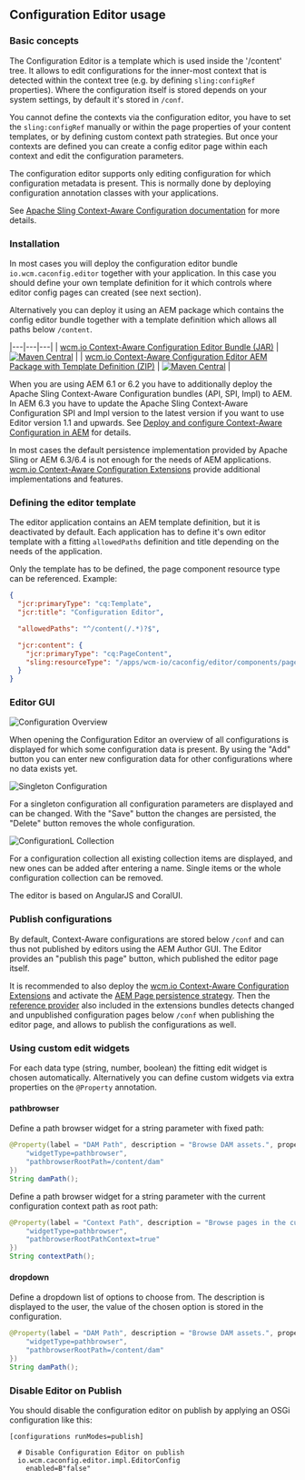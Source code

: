 ## Configuration Editor usage

### Basic concepts

The Configuration Editor is a template which is used inside the '/content' tree. It allows to edit configurations for the inner-most context that is detected within the context tree (e.g. by defining `sling:configRef` properties). Where the configuration itself is stored depends on your system settings, by default it's stored in `/conf`.

You cannot define the contexts via the configuration editor, you have to set the `sling:configRef` manually or within the page properties of your content templates, or by defining custom context path strategies. But once your contexts are defined you can create a config editor page within each context and edit the configuration parameters.

The configuration editor supports only editing configuration for which configuration metadata is present. This is normally done by deploying configuration annotation classes with your applications.

See [Apache Sling Context-Aware Configuration documentation][sling-caconfig] for more details.


### Installation

In most cases you will deploy the configuration editor bundle `io.wcm.caconfig.editor` together with your application. In this case you should define your own template definition for it which controls where editor config pages can created (see next section).

Alternatively you can deploy it using an AEM package which contains the config editor bundle together with a template definition which allows all paths below `/content`.

|---|---|---|
| [wcm.io Context-Aware Configuration Editor Bundle (JAR)](https://maven-badges.herokuapp.com/maven-central/io.wcm/io.wcm.caconfig.editor) | [![Maven Central](https://maven-badges.herokuapp.com/maven-central/io.wcm/io.wcm.caconfig.editor/badge.svg)](https://maven-badges.herokuapp.com/maven-central/io.wcm/io.wcm.caconfig.editor) |
| [wcm.io Context-Aware Configuration Editor AEM Package with Template Definition (ZIP)](https://search.maven.org/#search%7Cga%7C1%7Cg%3A%22io.wcm%22%20AND%20a%3A%22io.wcm.caconfig.editor.package%22) | [![Maven Central](https://maven-badges.herokuapp.com/maven-central/io.wcm/io.wcm.caconfig.editor.package/badge.svg)](https://search.maven.org/#search%7Cga%7C1%7Cg%3A%22io.wcm%22%20AND%20a%3A%22io.wcm.caconfig.editor.package%22) |


When you are using AEM 6.1 or 6.2 you have to additionally deploy the Apache Sling Context-Aware Configuration bundles (API, SPI, Impl) to AEM. In AEM 6.3 you have to update the Apache Sling Context-Aware Configuration SPI and Impl version to the latest version if you want to use Editor version 1.1 and upwards. See [Deploy and configure Context-Aware Configuration in AEM][deploy-configure-caconfig-in-aem] for details.

In most cases the default persistence implementation provided by Apache Sling or AEM 6.3/6.4 is not enough for the needs of AEM applications. [wcm.io Context-Aware Configuration Extensions][wcmio-caconfig-extensions] provide additional implementations and features.


### Defining the editor template

The editor application contains an AEM template definition, but it is deactivated by default. Each application
has to define it's own editor template with a fitting `allowedPaths` definition and title depending
on the needs of the application.

Only the template has to be defined, the page component resource type can be referenced. Example:

```json
{
  "jcr:primaryType": "cq:Template",
  "jcr:title": "Configuration Editor",

  "allowedPaths": "^/content(/.*)?$",

  "jcr:content": {
    "jcr:primaryType": "cq:PageContent",
    "sling:resourceType": "/apps/wcm-io/caconfig/editor/components/page/editor"
  }
}
```


### Editor GUI

![Configuration Overview](images/configuration-overview.png)

When opening the Configuration Editor an overview of all configurations is displayed for which some configuration data is present. By using the "Add" button you can enter new configuration data for other configurations where no data exists yet.

![Singleton Configuration](images/configuration-editor-singleton.png)

For a singleton configuration all configuration parameters are displayed and can be changed. With the "Save" button the changes are persisted, the "Delete" button removes the whole configuration.

![ConfigurationL Collection](images/configuration-editor-list.png)

For a configuration collection all existing collection items are displayed, and new ones can be added after entering a name. Single items or the whole configuration collection can be removed.


The editor is based on AngularJS and CoralUI.


### Publish configurations

By default, Context-Aware configurations are stored below `/conf` and can thus not published by editors using the AEM Author GUI. The Editor provides an "publish this page" button, which published the editor page itself.

It is recommended to also deploy the [wcm.io Context-Aware Configuration Extensions][wcmio-caconfig-extensions] and activate the [AEM Page persistence strategy][wcmio-caconfig-extensions-persistence-strategies]. Then the [reference provider][wcmio-caconfig-extensions-reference-provider] also included in the extensions bundles detects changed and unpublished configuration pages below `/conf` when publishing the editor page, and allows to publish the configurations as well.


### Using custom edit widgets

For each data type (string, number, boolean) the fitting edit widget is chosen automatically. Alternatively you can define custom widgets via extra properties on the `@Property` annotation. 


#### pathbrowser

Define a path browser widget for a string parameter with fixed path:

```java
@Property(label = "DAM Path", description = "Browse DAM assets.", property = {
    "widgetType=pathbrowser",
    "pathbrowserRootPath=/content/dam"
})
String damPath();
```

Define a path browser widget for a string parameter with the current configuration context path as root path:

```java
@Property(label = "Context Path", description = "Browse pages in the current site.", property = {
    "widgetType=pathbrowser",
    "pathbrowserRootPathContext=true"
})
String contextPath();
```


#### dropdown

Define a dropdown list of options to choose from. The description is displayed to the user, the value of the chosen option is stored in the configuration.

```java
@Property(label = "DAM Path", description = "Browse DAM assets.", property = {
    "widgetType=pathbrowser",
    "pathbrowserRootPath=/content/dam"
})
String damPath();
```


### Disable Editor on Publish

You should disable the configuration editor on publish by applying an OSGi configuration like this:

```
[configurations runModes=publish]

  # Disable Configuration Editor on publish
  io.wcm.caconfig.editor.impl.EditorConfig
    enabled=B"false"
```



[sling-caconfig]: http://sling.apache.org/documentation/bundles/context-aware-configuration/context-aware-configuration.html
[deploy-configure-caconfig-in-aem]: http://wcm.io/caconfig/deploy-configure-caconfig-in-aem.html
[wcmio-caconfig-extensions]: http://wcm.io/caconfig/extensions/
[wcmio-caconfig-extensions-persistence-strategies]: http://wcm.io/caconfig/extensions/persistence-strategies.html
[wcmio-caconfig-extensions-reference-provider]: http://wcm.io/caconfig/extensions/reference-provider.html
